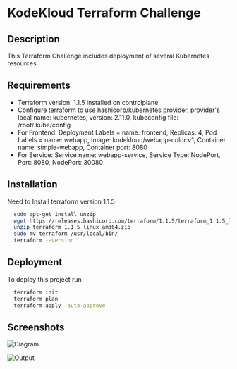 # KodeKloud Terraform Challenge

## Description

This Terraform Challenge includes deployment of several Kubernetes resources.

## Requirements

- Terraform version: 1.1.5 installed on controlplane
- Configure terraform to use hashicorp/kubernetes provider, provider's local name: kubernetes, version: 2.11.0, kubeconfig file: /root/.kube/config
- For Frontend: Deployment Labels = name: frontend, Replicas: 4, Pod Labels = name: webapp, Image: kodekloud/webapp-color:v1, Container name: simple-webapp, Container port: 8080
- For Service: Service name: webapp-service, Service Type: NodePort, Port: 8080, NodePort: 30080

## Installation

Need to Install terraform version 1.1.5

```bash
  sudo apt-get install unzip
  wget https://releases.hashicorp.com/terraform/1.1.5/terraform_1.1.5_linux_amd64.zip
  unzip terraform_1.1.5_linux_amd64.zip
  sudo mv terraform /usr/local/bin/
  terraform --version
```

## Deployment

To deploy this project run

```bash
  terraform init
  terraform plan
  terraform apply -auto-approve
```

## Screenshots

![Diagram](https://github.com/techydebojit/screenshots/blob/main/k8s_diagram.png?raw=true)

![Output](https://github.com/techydebojit/screenshots/blob/main/k8s_output.png?raw=true)
